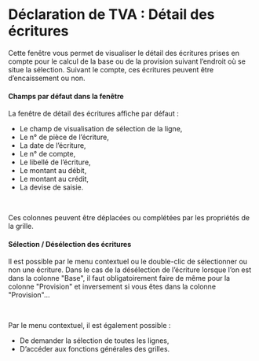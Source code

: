 # Déclaration de TVA : Détail des écritures



Cette fenêtre vous permet de visualiser le détail des écritures prises 
 en compte pour le calcul de la base ou de la provision suivant l’endroit 
 où se situe la sélection. Suivant le compte, ces écritures peuvent être 
 d’encaissement ou non.


#### Champs par défaut dans la fenêtre


La fenêtre de détail des écritures affiche par défaut :


* Le champ de visualisation 
 de sélection de la ligne,
* Le n° de pièce 
 de l’écriture,
* La date de l’écriture,
* Le n° de compte,
* Le libellé de l’écriture,
* Le montant au débit,
* Le montant au crédit,
* La devise de saisie.


 


Ces colonnes peuvent être déplacées ou complétées par les propriétés 
 de la grille.


#### Sélection / Désélection des écritures


Il est possible par le menu contextuel ou le double-clic de sélectionner 
 ou non une écriture. Dans le cas de la désélection de l’écriture lorsque 
 l’on est dans la colonne "Base", il faut obligatoirement faire 
 de même pour la colonne "Provision" et inversement si vous êtes 
 dans la colonne "Provision"…


 


Par le menu contextuel, il est également possible :


* De demander la 
 sélection de toutes les lignes,
* D’accéder aux fonctions 
 générales des grilles.


